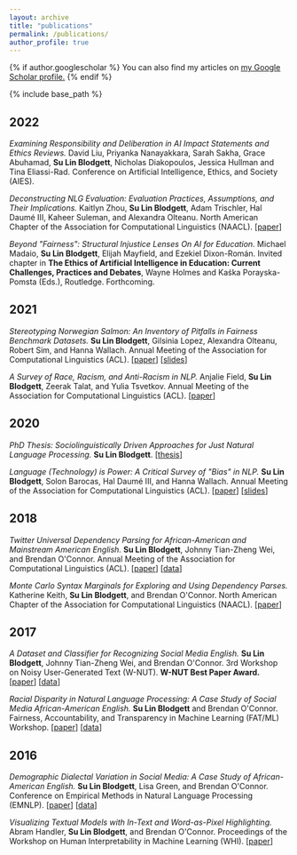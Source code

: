 ```yaml
---
layout: archive
title: "publications"
permalink: /publications/
author_profile: true
---
```


{% if author.googlescholar %}
  You can also find my articles on <u><a href="{{author.googlescholar}}">my Google Scholar profile</a>.</u>
{% endif %}

{% include base_path %}

## 2022

*Examining Responsibility and Deliberation in AI Impact Statements and Ethics Reviews.* David Liu, Priyanka Nanayakkara, Sarah Sakha, Grace Abuhamad, **Su Lin Blodgett**, Nicholas Diakopoulos, Jessica Hullman and Tina Eliassi-Rad. Conference on Artificial Intelligence, Ethics, and Society (AIES).

*Deconstructing NLG Evaluation: Evaluation Practices, Assumptions, and Their Implications.* Kaitlyn Zhou, **Su Lin Blodgett**, Adam Trischler, Hal Daumé III, Kaheer Suleman, and Alexandra Olteanu. North American Chapter of the Association for Computational Linguistics (NAACL). [[paper](https://arxiv.org/abs/2205.06828)]

*Beyond "Fairness": Structural Injustice Lenses On AI for Education.* Michael Madaio, **Su Lin Blodgett**, Elijah Mayfield, and Ezekiel Dixon-Román. Invited chapter in **The Ethics of Artificial Intelligence in Education: Current Challenges, Practices and Debates**, Wayne Holmes and Kaśka Porayska-Pomsta (Eds.), Routledge. Forthcoming.

## 2021

*Stereotyping Norwegian Salmon: An Inventory of Pitfalls in Fairness Benchmark Datasets.* **Su Lin Blodgett**, Gilsinia Lopez, Alexandra Olteanu, Robert Sim, and Hanna Wallach. Annual Meeting of the Association for Computational Linguistics (ACL). [[paper](https://aclanthology.org/2021.acl-long.81/)] [[slides](https://sblodgett.github.io/files/acl-2021-salmon-slides.pdf)]

*A Survey of Race, Racism, and Anti-Racism in NLP.* Anjalie Field, **Su Lin Blodgett**, Zeerak Talat, and Yulia Tsvetkov. Annual Meeting of the Association for Computational Linguistics (ACL). [[paper](https://aclanthology.org/2021.acl-long.149/)]
<!-- *Representational Harms in Image Captioning and Labeling.* Jared Katzman, Solon Barocas, **Su Lin Blodgett**, Kristen Laird, Hanna Wallach and Morgan Klaus Scheuerman. Beyond Fairness: Towards a Just, Equitable, and Accountable Computer Vision Workshop (CVPR). [[pdf](https://drive.google.com/file/d/1oJp8CqNpYEsOlO8cwv4cTnHGbOjWxEZ-/view)] -->
  <!-- * also presented at the Measures and Best Practices for Responsible AI Workshop at KDD -->

## 2020

*PhD Thesis: Sociolinguistically Driven Approaches for Just Natural Language Processing.* **Su Lin Blodgett**. [[thesis](https://scholarworks.umass.edu/dissertations_2/2092/)]

*Language (Technology) is Power: A Critical Survey of "Bias" in NLP.* **Su Lin Blodgett**, Solon Barocas, Hal Daumé III, and Hanna Wallach. Annual Meeting of the Association for Computational Linguistics (ACL). [[paper](https://aclanthology.org/2020.acl-main.485/)] [[slides](https://sblodgett.github.io/files/acl-2020-power-slides.pdf)]

## 2018

*Twitter Universal Dependency Parsing for African-American and Mainstream American English.* **Su Lin Blodgett**, Johnny Tian-Zheng Wei, and Brendan O'Connor. Annual Meeting of the Association for Computational Linguistics (ACL). [[paper](https://aclanthology.org/P18-1131/)] [[data](http://slanglab.cs.umass.edu/TwitterAAE/)]

*Monte Carlo Syntax Marginals for Exploring and Using Dependency Parses.* Katherine Keith, **Su Lin Blodgett**, and Brendan O'Connor. North American Chapter of the Association for Computational Linguistics (NAACL). [[paper](https://aclanthology.org/N18-1084/)]

## 2017

*A Dataset and Classifier for Recognizing Social Media English.* **Su Lin Blodgett**, Johnny Tian-Zheng Wei, and Brendan O'Connor. 3rd Workshop on Noisy User-Generated Text (W-NUT). **W-NUT Best Paper Award.** [[paper](https://aclanthology.org/W17-4408/)] [[data](http://slanglab.cs.umass.edu/TwitterLangID/)]

*Racial Disparity in Natural Language Processing: A Case Study of Social Media African-American English.* **Su Lin Blodgett** and Brendan O'Connor. Fairness, Accountability, and Transparency in Machine Learning (FAT/ML) Workshop. [[paper](https://arxiv.org/pdf/1707.00061.pdf)] [[data](http://slanglab.cs.umass.edu/TwitterLangID/)]

## 2016
*Demographic Dialectal Variation in Social Media: A Case Study of African-American English.* **Su Lin Blodgett**, Lisa Green, and Brendan O'Connor. Conference on Empirical Methods in Natural Language Processing (EMNLP). [[paper](https://aclanthology.org/D16-1120/)] [[data](http://slanglab.cs.umass.edu/TwitterAAE/)]

*Visualizing Textual Models with In-Text and Word-as-Pixel Highlighting.* Abram Handler, **Su Lin Blodgett**, and Brendan O'Connor. Proceedings of the Workshop on Human Interpretability in Machine Learning (WHI). [[paper](https://arxiv.org/pdf/1606.06352v1.pdf)]

<!-- {% for post in site.publications reversed %}
  {% include archive-single.html %}
{% endfor %}
 -->
